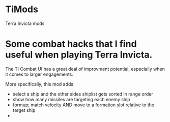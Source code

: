 # TiMods
Terra Invicta mods

# Some combat hacks that I find useful when playing Terra Invicta.
The TI Combat UI has a great deal of improvment potential, especially when it comes to larger engagements.

More specifically, this mod adds 
- select a ship and the other sides shiplist gets sorted in range order
- show how many missiles are targeting each enemy ship
- formup; match velocity AND move to a formation slot relative to the target ship
- 
